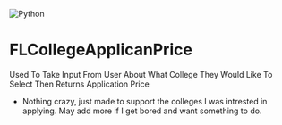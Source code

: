 ![Python](https://img.shields.io/badge/python-3670A0?style=for-the-badge&logo=python&logoColor=ffdd54)
# FLCollegeApplicanPrice
Used To Take Input From User About What College They Would Like To Select Then Returns Application Price


* Nothing crazy, just made to support the colleges I was intrested in applying. May add more if I get bored and want something to do.
